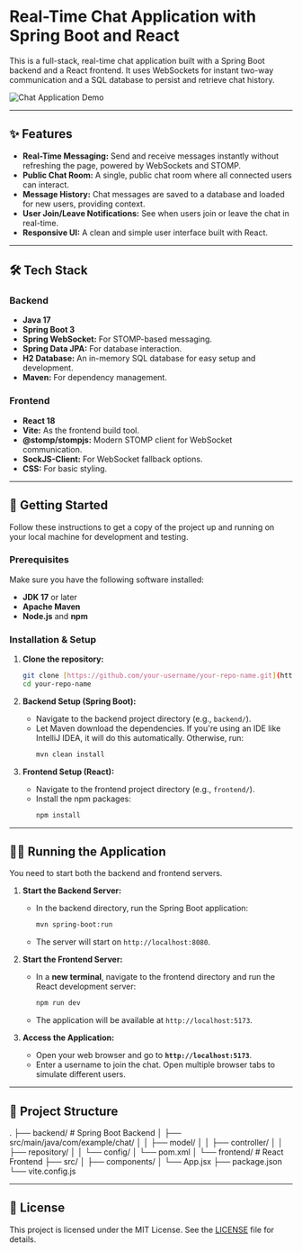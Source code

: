 # Real-Time Chat Application with Spring Boot and React

This is a full-stack, real-time chat application built with a Spring Boot backend and a React frontend. It uses WebSockets for instant two-way communication and a SQL database to persist and retrieve chat history.

![Chat Application Demo](https://placehold.co/800x400/333/FFF?text=Chat+App+Screenshot)

---

## ✨ Features

-   **Real-Time Messaging:** Send and receive messages instantly without refreshing the page, powered by WebSockets and STOMP.
-   **Public Chat Room:** A single, public chat room where all connected users can interact.
-   **Message History:** Chat messages are saved to a database and loaded for new users, providing context.
-   **User Join/Leave Notifications:** See when users join or leave the chat in real-time.
-   **Responsive UI:** A clean and simple user interface built with React.

---

## 🛠️ Tech Stack

### Backend
-   **Java 17**
-   **Spring Boot 3**
-   **Spring WebSocket:** For STOMP-based messaging.
-   **Spring Data JPA:** For database interaction.
-   **H2 Database:** An in-memory SQL database for easy setup and development.
-   **Maven:** For dependency management.

### Frontend
-   **React 18**
-   **Vite:** As the frontend build tool.
-   **@stomp/stompjs:** Modern STOMP client for WebSocket communication.
-   **SockJS-Client:** For WebSocket fallback options.
-   **CSS:** For basic styling.

---

## 🚀 Getting Started

Follow these instructions to get a copy of the project up and running on your local machine for development and testing.

### Prerequisites

Make sure you have the following software installed:
-   **JDK 17** or later
-   **Apache Maven**
-   **Node.js** and **npm**

### Installation & Setup

1.  **Clone the repository:**
    ```sh
    git clone [https://github.com/your-username/your-repo-name.git](https://github.com/your-username/your-repo-name.git)
    cd your-repo-name
    ```

2.  **Backend Setup (Spring Boot):**
    -   Navigate to the backend project directory (e.g., `backend/`).
    -   Let Maven download the dependencies. If you're using an IDE like IntelliJ IDEA, it will do this automatically. Otherwise, run:
        ```sh
        mvn clean install
        ```

3.  **Frontend Setup (React):**
    -   Navigate to the frontend project directory (e.g., `frontend/`).
    -   Install the npm packages:
        ```sh
        npm install
        ```

---

## 🏃‍♀️ Running the Application

You need to start both the backend and frontend servers.

1.  **Start the Backend Server:**
    -   In the backend directory, run the Spring Boot application:
        ```sh
        mvn spring-boot:run
        ```
    -   The server will start on `http://localhost:8080`.

2.  **Start the Frontend Server:**
    -   In a **new terminal**, navigate to the frontend directory and run the React development server:
        ```sh
        npm run dev
        ```
    -   The application will be available at `http://localhost:5173`.

3.  **Access the Application:**
    -   Open your web browser and go to **`http://localhost:5173`**.
    -   Enter a username to join the chat. Open multiple browser tabs to simulate different users.

---

## 📁 Project Structure


.
├── backend/                  # Spring Boot Backend
│   ├── src/main/java/com/example/chat/
│   │   ├── model/
│   │   ├── controller/
│   │   ├── repository/
│   │   └── config/
│   └── pom.xml
│
└── frontend/                 # React Frontend
├── src/
│   ├── components/
│   └── App.jsx
├── package.json
└── vite.config.js


---

## 📄 License

This project is licensed under the MIT License. See the [LICENSE](LICENSE) file for details.
